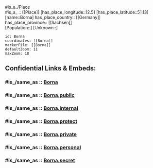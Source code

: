 ﻿---
confidential: public
isDeleted: false
location:
- 51.13
- 12.5
mapmarker: city
mapzoom:
- 7
- 12
SpocWebEntityId: 29285
tags:
- geo/City
type: City
---

#is_a_/Place  
#is_a_ :: [[Place]] 
[has_place_longitude::12.5] 
[has_place_latitude::51.13] 
[name::Borna] 
has_place_country:: [[Germany]]  
has_place_province:: [[Sachsen]]  
[Population::] 
[Unknown::] 


```leaflet
id: Borna
coordinates: [[Borna]] 
markerFile: [[Borna]] 
defaultZoom: 11 
maxZoom: 18
```


## Confidential Links & Embeds: 

### #is_/same_as :: [Borna](/_Standards/Earth/Continent/Europe/Europe~Central/Germany/Germany~East/Sachsen/counties~Sachsen/Leipzig/cities~Leipzig/Borna.md) 

### #is_/same_as :: [Borna.public](/_public/Earth/Continent/Europe/Europe~Central/Germany/Germany~East/Sachsen/counties~Sachsen/Leipzig/cities~Leipzig/Borna.public.md) 

### #is_/same_as :: [Borna.internal](/_internal/Earth/Continent/Europe/Europe~Central/Germany/Germany~East/Sachsen/counties~Sachsen/Leipzig/cities~Leipzig/Borna.internal.md) 

### #is_/same_as :: [Borna.protect](/_protect/Earth/Continent/Europe/Europe~Central/Germany/Germany~East/Sachsen/counties~Sachsen/Leipzig/cities~Leipzig/Borna.protect.md) 

### #is_/same_as :: [Borna.private](/_private/Earth/Continent/Europe/Europe~Central/Germany/Germany~East/Sachsen/counties~Sachsen/Leipzig/cities~Leipzig/Borna.private.md) 

### #is_/same_as :: [Borna.personal](/_personal/Earth/Continent/Europe/Europe~Central/Germany/Germany~East/Sachsen/counties~Sachsen/Leipzig/cities~Leipzig/Borna.personal.md) 

### #is_/same_as :: [Borna.secret](/_secret/Earth/Continent/Europe/Europe~Central/Germany/Germany~East/Sachsen/counties~Sachsen/Leipzig/cities~Leipzig/Borna.secret.md)

